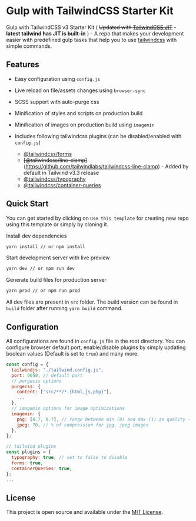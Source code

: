# Gulp with TailwindCSS Starter Kit

Gulp with TailwindCSS v3 Starter Kit ( ~~Updated with [TailwindCSS JIT](https://github.com/tailwindlabs/tailwindcss-jit)~~ - **latest tailwind has JIT is built-in** ) - A repo that makes your development easier with predefined gulp tasks that help you to use [tailwindcss](https://github.com/tailwindcss/tailwindcss) with simple commands.

## Features

- Easy configuration using `config.js`
- Live reload on file/assets changes using `browser-sync`
- SCSS support with auto-purge css
- Minification of styles and scripts on production build
- Minification of images on production build using `imagemin`
- Includes following tailwindcss plugins (can be disabled/enabled with `config.js`)

  - [@tailwindcss/forms](https://github.com/tailwindlabs/tailwindcss-forms)
  - ~~[@tailwindcss/line-clamp]~~(https://github.com/tailwindlabs/tailwindcss-line-clamp) - Added by default in Tailwind v3.3 release
  - [@tailwindcss/typography](https://tailwindcss.com/docs/typography-plugin)
  - [@tailwindcss/container-queries](https://github.com/tailwindlabs/tailwindcss-container-queries)

## Quick Start

You can get started by clicking on `Use this template` for creating new repo using this template or simply by cloning it.

Install dev dependencies

```sh
yarn install // or npm install
```

Start development server with live preview

```sh
yarn dev // or npm run dev
```

Generate build files for production server

```sh
yarn prod // or npm run prod
```

All dev files are present in `src` folder. The build version can be found in `build` folder after running `yarn build` command.

## Configuration

All configurations are found in `config.js` file in the root directory. You can configure browser default port, enable/disable plugins by simply updating boolean values (Default is set to `true`) and many more.

```js
const config = {
  tailwindjs: "./tailwind.config.js",
  port: 9050, // default port
  // purgecss options
  purgecss: {
    content: ["src/**/*.{html,js,php}"],
    ...
  },
  // imagemin options for image optimizations
  imagemin: {
    png: [0.7, 0.7], // range between min (0) and max (1) as quality - 70% with current values for png images,
    jpeg: 70, // % of compression for jpg, jpeg images
  },
};

// tailwind plugins
const plugins = {
  typography: true, // set to false to disable
  forms: true,
  containerQueries: true,
};
...
```

## License

This project is open source and available under the [MIT License](https://github.com/lazymozek/gulp-with-tailwindcss/blob/main/LICENSE).
